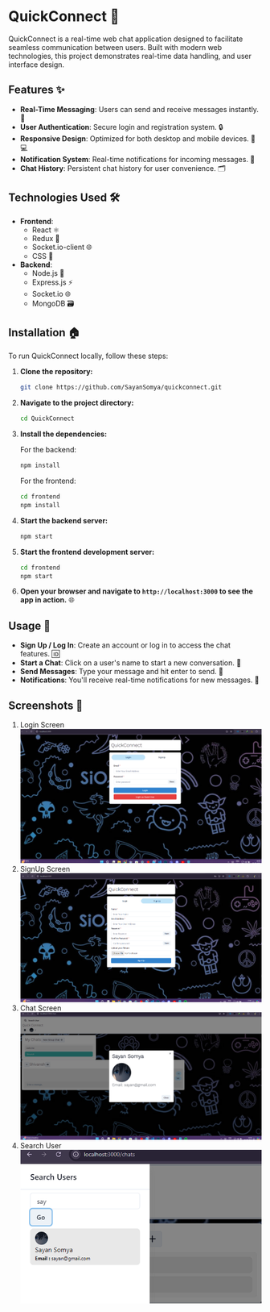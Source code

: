 # QuickConnect 🚀

QuickConnect is a real-time web chat application designed to facilitate seamless communication between users. Built with modern web technologies, this project demonstrates real-time data handling, and user interface design.

## Features ✨

- **Real-Time Messaging**: Users can send and receive messages instantly. 💬
- **User Authentication**: Secure login and registration system. 🔒
- **Responsive Design**: Optimized for both desktop and mobile devices. 📱💻
- **Notification System**: Real-time notifications for incoming messages. 🔔
- **Chat History**: Persistent chat history for user convenience. 🗂️

## Technologies Used 🛠️

- **Frontend**:
  - React ⚛️
  - Redux 🔄
  - Socket.io-client 🌐
  - CSS 🎨
- **Backend**:
  - Node.js 🚀
  - Express.js ⚡️
  - Socket.io 🌐
  - MongoDB 🗃️

## Installation 🏠

To run QuickConnect locally, follow these steps:

1. **Clone the repository:**

    ```bash
    git clone https://github.com/SayanSomya/quickconnect.git
    ```

2. **Navigate to the project directory:**

    ```bash
    cd QuickConnect
    ```

3. **Install the dependencies:**

    For the backend:

    ```bash
    npm install
    ```

   For the frontend:

    ```bash
    cd frontend
    npm install
    ```

4. **Start the backend server:**

    ```bash
    npm start
    ```

5. **Start the frontend development server:**

    ```bash
    cd frontend
    npm start
    ```

6. **Open your browser and navigate to `http://localhost:3000` to see the app in action.** 🌐

## Usage 📝

- **Sign Up / Log In**: Create an account or log in to access the chat features. 🆔
- **Start a Chat**: Click on a user's name to start a new conversation. 💬
- **Send Messages**: Type your message and hit enter to send. 🚀
- **Notifications**: You'll receive real-time notifications for new messages. 🔔

## Screenshots 📸

1. Login Screen ![Login Screen](assest/1.png)
2. SignUp Screen ![SignUp Screen](assest/2.png)
3. Chat Screen ![Chat Screen](assest/4.png)
4. Search User ![Search User](assest/3.png)
